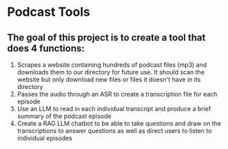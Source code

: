 # Podcast Tools
## The goal of this project is to create a tool that does 4 functions:
1. Scrapes a website containing hundreds of podcast files (mp3) and downloads them to our directory for future use. It should scan the website but only download new files or files it doesn't have in its directory
2. Passes the audio through an ASR to create a transcription file for each episode
3. Use an LLM to read in each individual transcript and produce a brief summary of the podcast episode
4. Create a RAG LLM chatbot to be able to take questions and draw on the transcriptions to answer questions as well as direct users to listen to individual episodes
